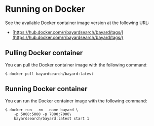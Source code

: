 # Running on Docker

See the available Docker container image version at the following URL:
- [https://hub.docker.com/r/bayardsearch/bayard/tags/](https://hub.docker.com/r/bayardsearch/bayard/tags/)

## Pulling Docker container

You can pull the Docker container image with the following command:

```text
$ docker pull bayardsearch/bayard:latest
```

## Running Docker container

You can run the Docker container image with the following command:

```text
$ docker run --rm --name bayard \
    -p 5000:5000 -p 7000:7000\
    bayardsearch/bayard:latest start 1
```
